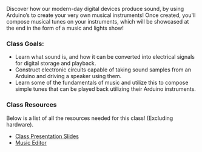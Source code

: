 Discover how our modern-day digital devices produce sound, 
by using Arduino’s to create your very own musical instruments!
 Once created, you'll compose musical tunes on your instruments, 
which will be showcased at the end in the form of a music and lights show!

### Class Goals:

 - Learn what sound is, and how it can be converted into electrical signals for digital storage and playback.
 - Construct electronic circuits capable of taking sound samples from an Arduino and driving a speaker using them.
 - Learn some of the fundamentals of music and utilize this to compose simple tunes that can be played back utilizing their Arduino instruments.

### Class Resources

Below is a list of all the resources needed for this class! (Excluding hardware).

 - [Class Presentation Slides](https://docs.google.com/presentation/d/1MSwPPbrMC6MooO4fOa8g9CylNykMOUrgjaJf36RG540/edit?usp=sharing)
 - [Music Editor](editor.html)

